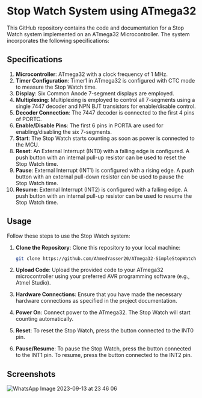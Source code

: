 # Stop Watch System using ATmega32

This GitHub repository contains the code and documentation for a Stop Watch system implemented on an ATmega32 Microcontroller. The system incorporates the following specifications:

## Specifications

1. **Microcontroller**: ATmega32 with a clock frequency of 1 MHz.
2. **Timer Configuration**: Timer1 in ATmega32 is configured with CTC mode to measure the Stop Watch time.
3. **Display**: Six Common Anode 7-segment displays are employed.
4. **Multiplexing**: Multiplexing is employed to control all 7-segments using a single 7447 decoder and NPN BJT transistors for enable/disable control.
5. **Decoder Connection**: The 7447 decoder is connected to the first 4 pins of PORTC.
6. **Enable/Disable Pins**: The first 6 pins in PORTA are used for enabling/disabling the six 7-segments.
7. **Start**: The Stop Watch starts counting as soon as power is connected to the MCU.
8. **Reset**: An External Interrupt (INT0) with a falling edge is configured. A push button with an internal pull-up resistor can be used to reset the Stop Watch time.
9. **Pause**: External Interrupt (INT1) is configured with a rising edge. A push button with an external pull-down resistor can be used to pause the Stop Watch time.
10. **Resume**: External Interrupt (INT2) is configured with a falling edge. A push button with an internal pull-up resistor can be used to resume the Stop Watch time.

## Usage

Follow these steps to use the Stop Watch system:

1. **Clone the Repository**: Clone this repository to your local machine:

    ```bash
    git clone https://github.com/AhmedYasser20/ATmega32-SimpleStopWatch.git
    ```

2. **Upload Code**: Upload the provided code to your ATmega32 microcontroller using your preferred AVR programming software (e.g., Atmel Studio).

3. **Hardware Connections**: Ensure that you have made the necessary hardware connections as specified in the project documentation.

4. **Power On**: Connect power to the ATmega32. The Stop Watch will start counting automatically.

5. **Reset**: To reset the Stop Watch, press the button connected to the INT0 pin.

6. **Pause/Resume**: To pause the Stop Watch, press the button connected to the INT1 pin. To resume, press the button connected to the INT2 pin.

## Screenshots
![WhatsApp Image 2023-09-13 at 23 46 06](https://github.com/AhmedYasser20/ATmega32-SimpleStopWatch/assets/93765400/ad5cf172-bb53-4434-9ff6-71484c9298b6)
